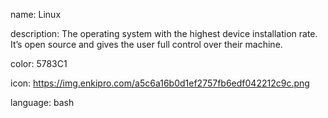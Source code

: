name: Linux

description: The operating system with the highest device installation rate. It’s open source and gives the user full control over their machine.

color: 5783C1

icon: https://img.enkipro.com/a5c6a16b0d1ef2757fb6edf042212c9c.png

language: bash
